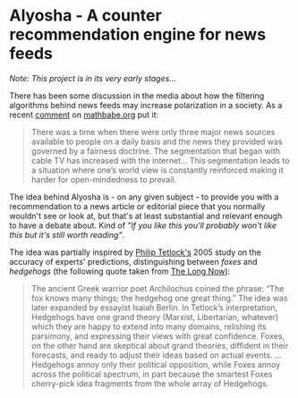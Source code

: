 Alyosha - A counter recommendation engine for news feeds
========================================================

*Note: This project is in its very early stages...*

There has been some discussion in the media about how the filtering algorithms behind news feeds may increase polarization in a society. As a recent [comment](http://mathbabe.org/2014/06/30/thanks-for-a-great-case-study-facebook/#comments) on [mathbabe.org](http://mathbabe.org) put it: 

> There was a time when there were only three major news sources available to
> people on a daily basis and the news they provided was governed by a
> fairness doctrine. The segmentation that began with cable TV has
> increased with the internet... This segmentation leads to a situation
> where one’s world view is constantly reinforced making it harder for
> open-mindedness to prevail.

The idea behind Alyosha is - on any given subject - to provide you with a recommendation to a news article or editorial piece that you normally wouldn't see or look at, but that's at least substantial and relevant enough to have a debate about. Kind of *"If you like this you'll probably won't like this but it's still worth reading"*.

The idea was partially inspired by [Philip Tetlock's](http://en.wikipedia.org/wiki/Philip_E._Tetlock) 2005 study on the accuracy of experts' predictions, distinguishing between *foxes* and *hedgehogs* (the following quote taken from [The Long Now](http://longnow.org/seminars/02007/jan/26/why-foxes-are-better-forecasters-than-hedgehogs/)):

> The ancient Greek warrior poet Archilochus coined the phrase: “The fox knows
> many things; the hedgehog one great thing.” The idea was later expanded by
> essayist Isaiah Berlin. In Tetlock’s interpretation, Hedgehogs have one grand
> theory (Marxist, Libertarian, whatever) which they are happy to extend into
> many domains, relishing its parsimony, and expressing their views with great
> confidence. Foxes, on the other hand are skeptical about grand theories,
> diffident in their forecasts, and ready to adjust their ideas based on actual
> events.
> ...
> Hedgehogs annoy only their political opposition, while Foxes annoy across the
> political spectrum, in part because the smartest Foxes cherry-pick idea
> fragments from the whole array of Hedgehogs.
